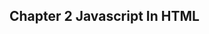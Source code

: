 ## Chapter 2 Javascript In HTML

#### <script>
- **async** 即刻下载脚本（仅外部），且不阻塞页面其他动作(如下载资源以及其他脚本加载)，**不保证加载执行顺序**
- **crossorigin** 默认不使用，‘anonymous’文件请求不必设置凭据标志，‘use-credentials’设置凭据标志，标示出站请求会包含
- **defer** 标示脚本（仅外部）延迟加载，文档完全被解析执行后再显示，**defer保证加载执行顺序，实际不一定**，run after domInteractive, before domContentLoaded
- **integrity** 签名比对，用于查看资源内容有无被更改，可用于校验cdn分发的文件有无被恶意篡改
- **type** type为module时才可以使用 export和import

- js文件按顺序加载，前面的解释完毕才能解释下一个（以前遇到的引用顺序问题）。
- css放在body前，js放在body后：老生常谈，不阻塞页面加载渲染了。
- 动态加载脚本：js插入 link rel=‘preload‘ href=’..js‘ 保证动态脚本的优先级


## Chapter 3、4 Some Basic Knowledge

###### 作用域
- let: 块作用域， var: 函数作用域你
- var 声明会被拿到函数或全剧作用域的定吧，位于作用域中所有代码之前（变量提升）
- let不会被作用域提升，所以声明前的区域是’暂时性死区‘；全局作用域声明的let变量不会变成全局变量；let也不能依赖条件声明模式 

// 避免忘了symbol有点点特殊，btw Symbol用的实在实在太少了。。。
let s1 = Symbol('123');
let o = {
	[s1]: 123
}

###### 垃圾回收
- 标记清除法：变量进入上下文时，会被添加一个存在于上下文的标记，当变量离开上下文时，添加一个离开的标记，然后周期性回收带有离开标记的变量。垃圾回收运行时：先标记所有，再移除在上下文上以及被上下文引用的变量的标记，在此之后其他带标记的变量都是要被回收的了。
- 引用计数法：现在比较少浏览器使用这个，因为出现循环引用时，变量永远不会被回收。如构建tiertree时父子互指，就会互相计数永远不正确永远不回收。
- 实际应用：
	1. 解除引用，如各类全局变量、全局属性、事件监听器等
	2. v8会将创建的对象和隐藏类关联起来，用以跟踪它们的属性特征；共享相同隐藏类的对象性能会更好。避免“先创建对象再补充属性”，（好的方式：在构造函数里一次性声明所有属性）可以更好的共享隐藏类。
	3. 闭包引用。例如：定时器里通过闭包引用了变量，变量不会回收；闭包返回的内容如果太大也会造成一定的内存占用。

